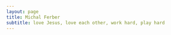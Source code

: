 ```yaml
---
layout: page
title: Michal Ferber
subtitle: love Jesus, love each other, work hard, play hard
---
```


